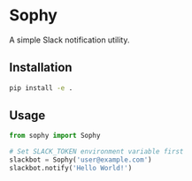# Sophy

A simple Slack notification utility.

## Installation

```bash
pip install -e .
```

## Usage

```python
from sophy import Sophy

# Set SLACK_TOKEN environment variable first
slackbot = Sophy('user@example.com')
slackbot.notify('Hello World!')
```
